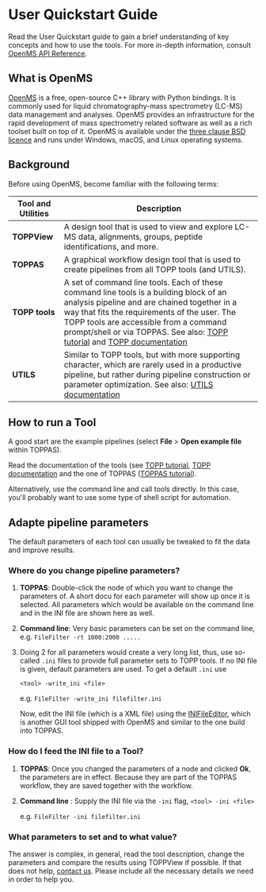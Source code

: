 User Quickstart Guide
====================

Read the User Quickstart guide to gain a brief understanding of key concepts and how to use the tools. For more in-depth
information, consult [OpenMS API Reference](https://abibuilder.informatik.uni-tuebingen.de/archive/openms/Documentation/nightly/html/index.html).

## What is OpenMS

[OpenMS](https://www.openms.de/) is a free, open-source C++ library with Python bindings. It is commonly used for liquid
chromatography-mass spectrometry (LC-MS) data management and analyses. OpenMS provides an infrastructure for the rapid
development of mass spectrometry related software as well as a rich toolset built on top of it. OpenMS is available
under the [three clause BSD licence](https://github.com/OpenMS/OpenMS/blob/develop/LICENSE) and runs under Windows, macOS, and Linux operating systems.

## Background

Before using OpenMS, become familiar with the following terms:

| Tool and Utilities | Description |
|--------------------|-------------|
|**TOPPView**        |A design tool that is used to view and explore LC-MS data, alignments, groups, peptide identifications, and more.|
|**TOPPAS**          |A graphical workflow design tool that is used to create pipelines from all TOPP tools (and UTILS).|
|**TOPP tools**      |A set of command line tools. Each of these command line tools is a building block of an analysis pipeline and are chained together in a way that fits the requirements of the user. The TOPP tools are accessible from a command prompt/shell or via TOPPAS. See also: [TOPP tutorial](../../tutorials/TOPP/TOPP-tutorial.md) and [TOPP documentation](../../topp/topp.md)|
|**UTILS**           |Similar to TOPP tools, but with more supporting character, which are rarely used in a productive pipeline, but rather during pipeline construction or parameter optimization. See also: [UTILS documentation](https://abibuilder.informatik.uni-tuebingen.de/archive/openms/Documentation/nightly/html/UTILS_documentation.html)|

## How to run a Tool

A good start are the example pipelines (select **File** > **Open example file** within TOPPAS).

Read the documentation of the tools (see [TOPP tutorial](../../tutorials/TOPP/TOPP-tutorial.md), [TOPP documentation](../../topp/topp.md) and the one of TOPPAS ([TOPPAS tutorial](../../tutorials/TOPPAS/TOPPAS-tutorial.md)).

Alternatively, use the command line and call tools directly. In this case, you'll probably want to use some type of shell
script for automation.

## Adapte pipeline parameters

The default parameters of each tool can usually be tweaked to fit the data and improve results.

### Where do you change pipeline parameters?

1. **TOPPAS**: Double-click the node of which you want to change the parameters of. A short docu for each parameter will
               show up once it is selected. All parameters which would be available on the command line and in the INI
	       file are shown here as well.
2. **Command line**: Very basic parameters can be set on the command line, e.g. `FileFilter -rt 1000:2000 .....`
3. Doing 2 for all parameters would create a very long list, thus, use so-called `.ini` files to provide full parameter
   sets to TOPP tools. If no INI file is given, default parameters are used. To get a default `.ini` use

   `<tool> -write_ini <file>`

   e.g. `FileFilter -write_ini filefilter.ini`

   Now, edit the INI file (which is a XML file) using the [INIFileEditor](../../topp/ini-file-editor.md), which is another GUI tool shipped with
   OpenMS and similar to the one build into TOPPAS.

### How do I feed the INI file to a Tool?

1. **TOPPAS**: Once you changed the parameters of a node and clicked **Ok**, the parameters are in effect. Because
   they are part of the TOPPAS workflow, they are saved together with the workflow.
2. **Command line** : Supply the INI file via the `-ini` flag,
   `<tool> -ini <file>`

   e.g. `FileFilter -ini filefilter.ini`

### What parameters to set and to what value?

The answer is complex, in general, read the tool description, change the parameters and compare the results using
TOPPView if possible. If that does not help, [contact us](../../contact-us.md). Please include all the necessary details we need in order to help you.
